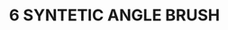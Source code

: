 ---
title: "6 SYNTETIC ANGLE BRUSH"
price: "TBA"
desc: "Opis nije dostupan"
img_path: "/assets/img/A.MIG-8607.jpg"
brand: AMMO
available: true
cat: "tools"
subcat: "SYNTETIC BRUSHES"
subsubcat: "SS"
---